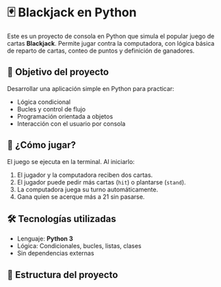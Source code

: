 # 🃏 Blackjack en Python

Este es un proyecto de consola en Python que simula el popular juego de cartas **Blackjack**. Permite jugar contra la computadora, con lógica básica de reparto de cartas, conteo de puntos y definición de ganadores.

## 🎯 Objetivo del proyecto

Desarrollar una aplicación simple en Python para practicar:
- Lógica condicional
- Bucles y control de flujo
- Programación orientada a objetos
- Interacción con el usuario por consola

## 🚀 ¿Cómo jugar?

El juego se ejecuta en la terminal. Al iniciarlo:

1. El jugador y la computadora reciben dos cartas.
2. El jugador puede pedir más cartas (`hit`) o plantarse (`stand`).
3. La computadora juega su turno automáticamente.
4. Gana quien se acerque más a 21 sin pasarse.

## 🛠️ Tecnologías utilizadas

- Lenguaje: **Python 3**
- Lógica: Condicionales, bucles, listas, clases
- Sin dependencias externas

## 📂 Estructura del proyecto

